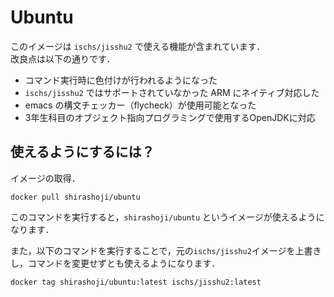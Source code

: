 # Ubuntu

このイメージは `ischs/jisshu2` で使える機能が含まれています．  
改良点は以下の通りです．

- コマンド実行時に色付けが行われるようになった
- `ischs/jisshu2` ではサポートされていなかった ARM にネイティブ対応した
- emacs の構文チェッカー（flycheck）が使用可能となった
- 3年生科目のオブジェクト指向プログラミングで使用するOpenJDKに対応

## 使えるようにするには？

イメージの取得．

```shell
docker pull shirashoji/ubuntu
```

このコマンドを実行すると，`shirashoji/ubuntu` というイメージが使えるようになります．

また，以下のコマンドを実行することで，元の`ischs/jisshu2`イメージを上書きし，コマンドを変更せずとも使えるようになります．

```shell
docker tag shirashoji/ubuntu:latest ischs/jisshu2:latest
```
